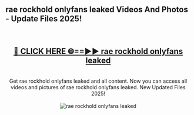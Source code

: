 <h2>rae rockhold onlyfans leaked Videos And Photos - Update Files 2025!</h2>
<br>
<div align="center">
<h2><a href="https://linkcuts.com/hfmhzwbr" rel="nofollow">🔴 CLICK HERE 🌐==►► rae rockhold onlyfans leaked</a></h2>
<br>
Get rae rockhold onlyfans leaked and all content. Now you can access all videos and pictures of rae rockhold onlyfans leaked. New Updated Files 2025!
<br>
<br>
<a href="https://linkcuts.com/hfmhzwbr" rel="nofollow" data-target="animated-image.originalLink"><img src="https://i.ibb.co.com/WyWwxjT/player-gif2.gif" alt="rae rockhold onlyfans leaked" style="max-width: 100%; display: inline-block;" data-target="animated-image.originalImage"></a>
</div>
<br>